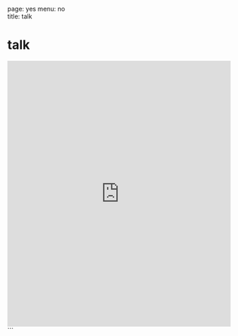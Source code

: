 page: yes
menu: no  
title: talk  

# talk

<div id="remarkbox-div">
  <noscript>
    <iframe id=remarkbox-iframe src="https://my.remarkbox.com/embed?nojs=true" style="height:600px;width:100%;border:none!important" tabindex=0></iframe>
  </noscript>
</div>
<script src="https://my.remarkbox.com/static/js/iframe-resizer/iframeResizer.min.js"></script>
<script>
  var rb_owner_key = "d7c8ab63-5ed0-11e9-9dcd-040140774501";
  var thread_uri = window.location.href;
  var thread_fragment = window.location.hash;
  function create_remarkbox_iframe() {
    var src = "https://my.remarkbox.com/embed?rb_owner_key=" + rb_owner_key + "&thread_uri=" + thread_uri;
    var ifrm = document.createElement("iframe");
    ifrm.setAttribute("id", "remarkbox-iframe");
    ifrm.setAttribute("scrolling", "no");
    ifrm.setAttribute("src", src);
    ifrm.setAttribute("frameborder", "0");
    ifrm.setAttribute("tabindex", "0");
    ifrm.setAttribute("title", "Remarkbox");
    ifrm.style.width = "100%";
    document.getElementById("remarkbox-div").appendChild(ifrm);
  }
  create_remarkbox_iframe();
  iFrameResize(
    {
      checkOrigin: ["https://my.remarkbox.com"],
      inPageLinks: true,
      initCallback: function(e) {e.iFrameResizer.moveToAnchor(thread_fragment)}
    },
    document.getElementById("remarkbox-iframe")
  );
</script>
```



[^1]: <small>(schrijf je heelaas nou met een of twee e's? ik zou het niet weten maar twee is mooier!)

